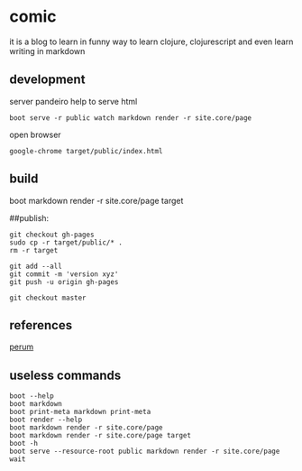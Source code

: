 # comic

it is a blog to learn in funny way to learn clojure, clojurescript
and even learn writing in markdown


## development


server pandeiro help to serve html

    boot serve -r public watch markdown render -r site.core/page

open browser

    google-chrome target/public/index.html


## build
boot markdown render -r site.core/page target

##publish:

<!---
git subtree push --prefix target/public origin gh-pages
--->

    git checkout gh-pages
    sudo cp -r target/public/* .
    rm -r target

    git add --all
    git commit -m 'version xyz'
    git push -u origin gh-pages

    git checkout master


## references

[perum](https://github.com/hashobject/perun/wiki/Getting-Started)


## useless commands

    boot --help
    boot markdown
    boot print-meta markdown print-meta
    boot render --help
    boot markdown render -r site.core/page
    boot markdown render -r site.core/page target
    boot -h
    boot serve --resource-root public markdown render -r site.core/page wait
